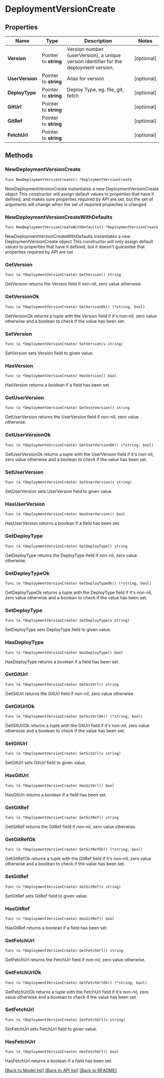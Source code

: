 # DeploymentVersionCreate

## Properties

Name | Type | Description | Notes
------------ | ------------- | ------------- | -------------
**Version** | Pointer to **string** | Version number (userVersion), a unique version identifier for the deployment version. | [optional] 
**UserVersion** | Pointer to **string** | Alias for version | [optional] 
**DeployType** | Pointer to **string** | Deploy Type, eg. file, git, fetch | [optional] 
**GitUrl** | Pointer to **string** |  | [optional] 
**GitRef** | Pointer to **string** |  | [optional] 
**FetchUrl** | Pointer to **string** |  | [optional] 

## Methods

### NewDeploymentVersionCreate

`func NewDeploymentVersionCreate() *DeploymentVersionCreate`

NewDeploymentVersionCreate instantiates a new DeploymentVersionCreate object
This constructor will assign default values to properties that have it defined,
and makes sure properties required by API are set, but the set of arguments
will change when the set of required properties is changed

### NewDeploymentVersionCreateWithDefaults

`func NewDeploymentVersionCreateWithDefaults() *DeploymentVersionCreate`

NewDeploymentVersionCreateWithDefaults instantiates a new DeploymentVersionCreate object
This constructor will only assign default values to properties that have it defined,
but it doesn't guarantee that properties required by API are set

### GetVersion

`func (o *DeploymentVersionCreate) GetVersion() string`

GetVersion returns the Version field if non-nil, zero value otherwise.

### GetVersionOk

`func (o *DeploymentVersionCreate) GetVersionOk() (*string, bool)`

GetVersionOk returns a tuple with the Version field if it's non-nil, zero value otherwise
and a boolean to check if the value has been set.

### SetVersion

`func (o *DeploymentVersionCreate) SetVersion(v string)`

SetVersion sets Version field to given value.

### HasVersion

`func (o *DeploymentVersionCreate) HasVersion() bool`

HasVersion returns a boolean if a field has been set.

### GetUserVersion

`func (o *DeploymentVersionCreate) GetUserVersion() string`

GetUserVersion returns the UserVersion field if non-nil, zero value otherwise.

### GetUserVersionOk

`func (o *DeploymentVersionCreate) GetUserVersionOk() (*string, bool)`

GetUserVersionOk returns a tuple with the UserVersion field if it's non-nil, zero value otherwise
and a boolean to check if the value has been set.

### SetUserVersion

`func (o *DeploymentVersionCreate) SetUserVersion(v string)`

SetUserVersion sets UserVersion field to given value.

### HasUserVersion

`func (o *DeploymentVersionCreate) HasUserVersion() bool`

HasUserVersion returns a boolean if a field has been set.

### GetDeployType

`func (o *DeploymentVersionCreate) GetDeployType() string`

GetDeployType returns the DeployType field if non-nil, zero value otherwise.

### GetDeployTypeOk

`func (o *DeploymentVersionCreate) GetDeployTypeOk() (*string, bool)`

GetDeployTypeOk returns a tuple with the DeployType field if it's non-nil, zero value otherwise
and a boolean to check if the value has been set.

### SetDeployType

`func (o *DeploymentVersionCreate) SetDeployType(v string)`

SetDeployType sets DeployType field to given value.

### HasDeployType

`func (o *DeploymentVersionCreate) HasDeployType() bool`

HasDeployType returns a boolean if a field has been set.

### GetGitUrl

`func (o *DeploymentVersionCreate) GetGitUrl() string`

GetGitUrl returns the GitUrl field if non-nil, zero value otherwise.

### GetGitUrlOk

`func (o *DeploymentVersionCreate) GetGitUrlOk() (*string, bool)`

GetGitUrlOk returns a tuple with the GitUrl field if it's non-nil, zero value otherwise
and a boolean to check if the value has been set.

### SetGitUrl

`func (o *DeploymentVersionCreate) SetGitUrl(v string)`

SetGitUrl sets GitUrl field to given value.

### HasGitUrl

`func (o *DeploymentVersionCreate) HasGitUrl() bool`

HasGitUrl returns a boolean if a field has been set.

### GetGitRef

`func (o *DeploymentVersionCreate) GetGitRef() string`

GetGitRef returns the GitRef field if non-nil, zero value otherwise.

### GetGitRefOk

`func (o *DeploymentVersionCreate) GetGitRefOk() (*string, bool)`

GetGitRefOk returns a tuple with the GitRef field if it's non-nil, zero value otherwise
and a boolean to check if the value has been set.

### SetGitRef

`func (o *DeploymentVersionCreate) SetGitRef(v string)`

SetGitRef sets GitRef field to given value.

### HasGitRef

`func (o *DeploymentVersionCreate) HasGitRef() bool`

HasGitRef returns a boolean if a field has been set.

### GetFetchUrl

`func (o *DeploymentVersionCreate) GetFetchUrl() string`

GetFetchUrl returns the FetchUrl field if non-nil, zero value otherwise.

### GetFetchUrlOk

`func (o *DeploymentVersionCreate) GetFetchUrlOk() (*string, bool)`

GetFetchUrlOk returns a tuple with the FetchUrl field if it's non-nil, zero value otherwise
and a boolean to check if the value has been set.

### SetFetchUrl

`func (o *DeploymentVersionCreate) SetFetchUrl(v string)`

SetFetchUrl sets FetchUrl field to given value.

### HasFetchUrl

`func (o *DeploymentVersionCreate) HasFetchUrl() bool`

HasFetchUrl returns a boolean if a field has been set.


[[Back to Model list]](../README.md#documentation-for-models) [[Back to API list]](../README.md#documentation-for-api-endpoints) [[Back to README]](../README.md)


